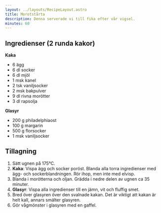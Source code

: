 ```yaml
---
layout: ../layouts/RecipeLayout.astro
title: Morotstårta
description: Denna serverade vi till fika efter vår vigsel.
minutes: 60
---
```


## Ingredienser (2 runda kakor)

**Kaka**

- 6 ägg
- 6 dl socker
- 6 dl mjöl
- 1 msk kanel
- 2 tsk vaniljsocker
- 2 msk bakpulver
- 9 dl rivna morötter
- 3 dl rapsolja

**Glasyr**

- 200 g philadelphiaost
- 100 g margarin
- 500 g florsocker
- 1 msk vaniljsocker

## Tillagning

1. Sätt ugnen på 175°C.
1. **Kaka**: Vispa ägg och socker poröst. Blanda alla torra ingredienser med ägg-
   och sockerblandningen. Rör ihop, men inte med elvisp.
1. Blanda i morötterna och oljan. Grädda i nedre delen av ugnen ca 35 minuter.
1. **Glasyr**: Vispa alla ingredienser till en jämn, vit och fluffig smet.
1. Bred över glasyren över den svalnade kakan. Det är viktigt att kakan är helt
   kall, annars smälter glasyren.
1. Gör vågmönster i glasyren med en gaffel.
